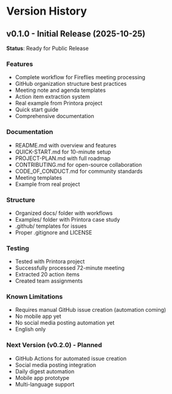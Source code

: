 # Version History

## v0.1.0 - Initial Release (2025-10-25)

**Status**: Ready for Public Release

### Features
- Complete workflow for Fireflies meeting processing
- GitHub organization structure best practices
- Meeting note and agenda templates
- Action item extraction system
- Real example from Printora project
- Quick start guide
- Comprehensive documentation

### Documentation
- README.md with overview and features
- QUICK-START.md for 10-minute setup
- PROJECT-PLAN.md with full roadmap
- CONTRIBUTING.md for open-source collaboration
- CODE_OF_CONDUCT.md for community standards
- Meeting templates
- Example from real project

### Structure
- Organized docs/ folder with workflows
- Examples/ folder with Printora case study
- .github/ templates for issues
- Proper .gitignore and LICENSE

### Testing
- Tested with Printora project
- Successfully processed 72-minute meeting
- Extracted 20 action items
- Created team assignments

### Known Limitations
- Requires manual GitHub issue creation (automation coming)
- No mobile app yet
- No social media posting automation yet
- English only

### Next Version (v0.2.0) - Planned
- GitHub Actions for automated issue creation
- Social media posting integration
- Daily digest automation
- Mobile app prototype
- Multi-language support
